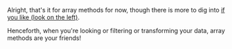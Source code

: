 
Alright, that's it for array methods for now, though there is more to dig into [if you like (look on the left)](https://developer.mozilla.org/en-US/docs/Web/JavaScript/Reference/Global_Objects/Array/filter).

  

Henceforth, when you're looking or filtering or transforming your data, array methods are your friends!
